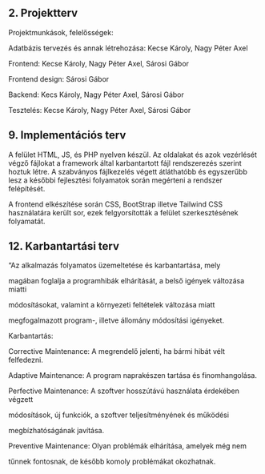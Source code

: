 ## 2. Projektterv
Projektmunkások, felelősségek:

Adatbázis tervezés és annak létrehozása: Kecse Károly, Nagy Péter Axel

Frontend: Kecse Károly, Nagy Péter Axel, Sárosi Gábor

Frontend design: Sárosi Gábor

Backend: Kecs Károly, Nagy Péter Axel,  Sárosi Gábor

Tesztelés: Kecse Károly, Nagy Péter Axel, Sárosi Gábor



## 9. Implementációs terv
A felület HTML, JS, és PHP nyelven készül. Az oldalakat és azok vezérlését végző fájlokat a framework által karbantartott fájl rendszerezés szerint hoztuk létre.
A szabványos fájlkezelés végett átláthatóbb és egyszerűbb lesz a későbbi fejlesztési folyamatok során megérteni a rendszer felépítését.

A frontend elkészítése során CSS, BootStrap illetve Tailwind CSS használatára került sor, ezek felgyorsították a felület szerkesztésének folyamatát.


## 12. Karbantartási terv
“Az alkalmazás folyamatos üzemeltetése és karbantartása, mely

magában foglalja a programhibák elhárítását, a belső igények változása miatti

módosításokat, valamint a környezeti feltételek változása miatt

megfogalmazott program-, illetve állomány módosítási igényeket.

Karbantartás:

Corrective Maintenance: A megrendelő jelenti, ha bármi hibát vélt felfedezni.

Adaptive Maintenance: A program naprakészen tartása és finomhangolása.

Perfective Maintenance: A szoftver hosszútávú használata érdekében végzett

módosítások, új funkciók, a szoftver teljesítményének és működési

megbízhatóságának javítása.

Preventive Maintenance: Olyan problémák elhárítása, amelyek még nem

tűnnek fontosnak, de később komoly problémákat okozhatnak.

